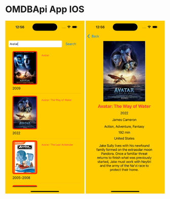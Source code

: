 # OMDBApi App IOS


<img src="https://github.com/icarpio/ExamenIOS/blob/main/Search.png" width="250"/> <img src="https://github.com/icarpio/ExamenIOS/blob/main/Detail.png" width="250"/> 




